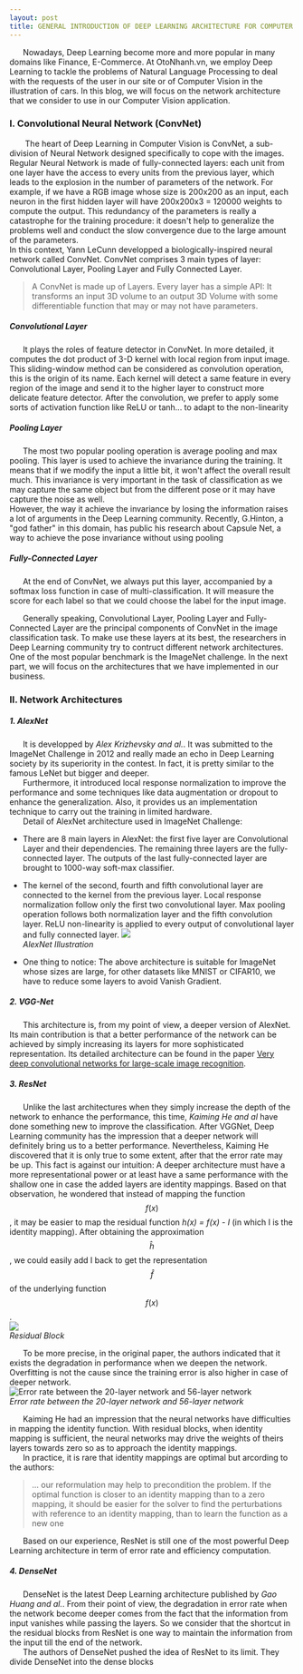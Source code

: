 ```yaml
---
layout: post
title: GENERAL INTRODUCTION OF DEEP LEARNING ARCHITECTURE FOR COMPUTER VISION IN OTONHANH.VN
---
```

&nbsp;&nbsp;&nbsp;&nbsp;&nbsp;&nbsp;Nowadays, Deep Learning become more and more popular in many domains like Finance, 
E-Commerce. At OtoNhanh.vn, we employ Deep Learning to tackle the problems of Natural Language Processing to deal with 
the requests of the user in our site or of Computer Vision in the illustration of cars. In this blog, we will focus on 
the network architecture that we consider to use in our Computer Vision application.  

### I. Convolutional Neural Network (ConvNet)  
&nbsp;&nbsp;&nbsp;&nbsp;&nbsp;&nbsp; The heart of Deep Learning in Computer Vision is ConvNet, a sub-division of Neural
Network designed specifically to cope with the images. Regular Neural Network is made of fully-connected layers: each 
unit from one layer have the access to every units from the previous layer, which leads to the explosion in the number 
of parameters of the network. For example, if we have a RGB image whose size is 200x200 as an input, each neuron in the 
first hidden layer will have 200x200x3 = 120000 weights to compute the output. This redundancy of the parameters is 
really a catastrophe for the training procedure: it doesn't help to generalize the problems well and conduct the slow 
convergence due to the large amount of the parameters.  
In this context, Yann LeCunn developped a biologically-inspired neural network called ConvNet. ConvNet comprises 3 main 
types of layer: Convolutional Layer, Pooling Layer and Fully Connected Layer.  
> A ConvNet is made up of Layers. Every layer has a simple API: It transforms an input 3D volume to an output 3D Volume
with some differentiable function that may or may not have parameters.  
>

##### Convolutional Layer  
&nbsp;&nbsp;&nbsp;&nbsp;&nbsp;&nbsp;It plays the roles of feature detector in ConvNet. In more detailed, it computes the 
dot product of 3-D kernel with local region from input image. This sliding-window method can be considered as 
convolution operation, this is the origin of its name. Each kernel will detect a same feature in every region of the 
image and send it to the higher layer to construct more delicate feature detector. After the convolution, we prefer to 
apply some sorts of activation function like ReLU or tanh... to adapt to the non-linearity  

##### Pooling Layer  
&nbsp;&nbsp;&nbsp;&nbsp;&nbsp;&nbsp;The most two popular pooling operation is average pooling and max pooling. This 
layer is used to achieve the invariance during the training. It means that if we modify the input a little bit, it won't
affect the overall result much. This invariance is very important in the task of classification as we may capture the 
same object but from the different pose or it may have capture the noise as well.  
However, the way it achieve the invariance by losing the information raises a lot of arguments in the Deep Learning 
community. Recently, G.Hinton, a "god father" in this domain, has public his research about Capsule Net, a way to 
achieve the pose invariance without using pooling  

##### Fully-Connected Layer  
&nbsp;&nbsp;&nbsp;&nbsp;&nbsp;&nbsp;At the end of ConvNet, we always put this layer, accompanied by a softmax loss 
function in case of multi-classification. It will measure the score for each label so that we could choose the label for 
the input image.  

&nbsp;&nbsp;&nbsp;&nbsp;&nbsp;&nbsp;Generally speaking, Convolutional Layer, Pooling Layer and Fully-Connected Layer are 
the principal components of ConvNet in the image classification task. To make use these layers at its best, the 
researchers in Deep Learning community try to contruct different network architectures. One of the most popular 
benchmark is the ImageNet challenge. In the next part, we will focus on the architectures that we have implemented in 
our business.  

### II. Network Architectures
##### 1. AlexNet  
&nbsp;&nbsp;&nbsp;&nbsp;&nbsp;&nbsp;It is developped by _Alex Krizhevsky and al._. It was submitted to the ImageNet 
Challenge in 2012 and really made an echo in Deep Learning society by its superiority in the contest. In fact, it is 
pretty similar to the famous LeNet but bigger and deeper.  
&nbsp;&nbsp;&nbsp;&nbsp;&nbsp;&nbsp;Furthermore, it introduced local response normalization to improve the performance 
and some techniques like data augmentation or dropout to enhance the generalization. Also, it provides us an
implementation technique to carry out the training in limited hardware.  
&nbsp;&nbsp;&nbsp;&nbsp;&nbsp;&nbsp;Detail of AlexNet architecture used in ImageNet Challenge:  
- There are 8 main layers in AlexNet: the first five layer are Convolutional Layer and their dependencies. The remaining 
three layers are the fully-connected layer. The outputs of the last fully-connected layer are brought to 1000-way 
soft-max classifier.
- The kernel of the second, fourth and fifth convolutional layer are connected to the kernel from the previous layer. 
Local response normalization follow only the first two convolutional layer. Max pooling operation follows both 
normalization layer and the fifth convolution layer. ReLU non-linearity is applied to every output of convolutional 
layer and fully connected layer.
![](https://www.researchgate.net/profile/Walid_Aly/publication/312188377/figure/fig4/AS:448996423540740@1484060497977/Figure-7-An-illustration-of-the-architecture-of-AlexNet-CNN-14.ppm)  
*AlexNet Illustration*  

- One thing to notice: The above architecture is suitable for ImageNet whose sizes are large, for other datasets like 
MNIST or CIFAR10, we have to reduce some layers to avoid Vanish Gradient.  
 
##### 2. VGG-Net  
&nbsp;&nbsp;&nbsp;&nbsp;&nbsp;&nbsp;This architecture is, from my point of view, a deeper version of AlexNet. Its main 
contribution is that a better performance of the network can be achieved by simply increasing its layers for more 
sophisticated representation. Its detailed architecture can be found in the paper [Very deep convolutional networks for 
large-scale image recognition](https://arxiv.org/pdf/1409.1556.pdf).  

##### 3. ResNet
&nbsp;&nbsp;&nbsp;&nbsp;&nbsp;&nbsp;Unlike the last architectures when they simply increase the depth of the network to 
enhance the performance, this time, _Kaiming He and al_ have done something new to improve the classification. After 
VGGNet, Deep Learning community has the impression that a deeper network will definitely bring us to a better 
performance. Nevertheless, Kaiming He discovered that it is only true to some extent, after that the error rate may be 
up. This fact is against our intuition: A deeper architecture must have a more representational power or at least have 
a same performance with the shallow one in case the added layers are identity mappings. Based on that observation, he 
wondered that instead of mapping the function $$f(x)$$, it may be easier to map the residual function _h(x) = f(x) - I_ 
(in which I is the identity mapping). After obtaining the approximation $$\hat{h}$$, we could easily add I back to get the 
representation $$\hat{f}$$ of the underlying function $$f(x)$$.  
![](https://cdn-images-1.medium.com/max/1600/1*pUyst_ciesOz_LUg0HocYg.png)  
*Residual Block*  

&nbsp;&nbsp;&nbsp;&nbsp;&nbsp;&nbsp;To be more precise, in the original paper, the authors indicated that it exists the 
degradation in performance when we deepen the network. Overfitting is not the cause since the training error is also 
higher in case of deeper network.   
![Error rate between the 20-layer network and 56-layer network](https://wiki.tum.de/download/attachments/22578294/Figure%201.bmp?version=1&modificationDate=1485208088253&api=v2)  
*Error rate between the 20-layer network and 56-layer network*  

&nbsp;&nbsp;&nbsp;&nbsp;&nbsp;&nbsp;Kaiming He had an impression that the neural networks have difficulties in mapping 
the identity function. With residual blocks, when identity mapping is sufficient, the neural networks may drive the 
weights of theirs layers towards zero so as to approach the identity mappings.  
&nbsp;&nbsp;&nbsp;&nbsp;&nbsp;&nbsp;In practice, it is rare that identity mappings are optimal but arcording to the 
authors:  
>... our reformulation may help to precondition the problem. If the optimal function is closer to an identity mapping 
than to a zero mapping, it should be easier for the solver to find the perturbations with reference to an identity 
mapping, than to learn the function as a new one
>  

&nbsp;&nbsp;&nbsp;&nbsp;&nbsp;&nbsp;Based on our experience, ResNet is still one of the most powerful Deep Learning 
architecture in term of error rate and efficiency computation.  

##### 4. DenseNet  
&nbsp;&nbsp;&nbsp;&nbsp;&nbsp;&nbsp;DenseNet is the latest Deep Learning architecture published by _Gao Huang and al._. 
From their point of view, the degradation in error rate when the network become deeper comes from the fact that the 
information from input vanishes while passing the layers. So we consider that the shortcut in the residual blocks from 
ResNet is one way to  maintain the information from the input till the end of the network.  
&nbsp;&nbsp;&nbsp;&nbsp;&nbsp;&nbsp;The authors of DenseNet pushed the idea of ResNet to its limit. They divide DenseNet 
into the dense blocks



